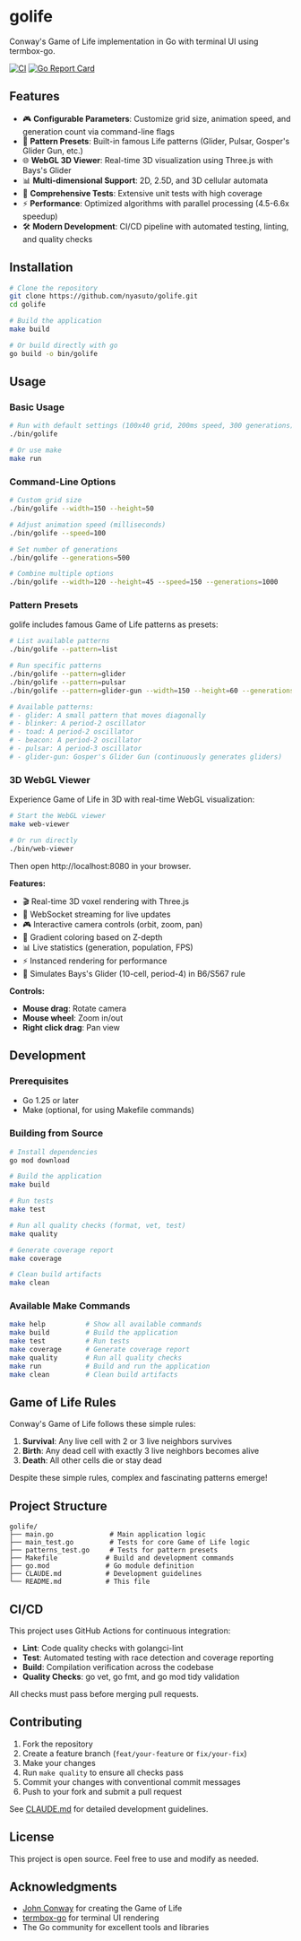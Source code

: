 # golife

Conway's Game of Life implementation in Go with terminal UI using termbox-go.

[![CI](https://github.com/nyasuto/golife/actions/workflows/ci.yml/badge.svg)](https://github.com/nyasuto/golife/actions/workflows/ci.yml)
[![Go Report Card](https://goreportcard.com/badge/github.com/nyasuto/golife)](https://goreportcard.com/report/github.com/nyasuto/golife)

## Features

- 🎮 **Configurable Parameters**: Customize grid size, animation speed, and generation count via command-line flags
- 🎨 **Pattern Presets**: Built-in famous Life patterns (Glider, Pulsar, Gosper's Glider Gun, etc.)
- 🌐 **WebGL 3D Viewer**: Real-time 3D visualization using Three.js with Bays's Glider
- 📊 **Multi-dimensional Support**: 2D, 2.5D, and 3D cellular automata
- 🧪 **Comprehensive Tests**: Extensive unit tests with high coverage
- ⚡ **Performance**: Optimized algorithms with parallel processing (4.5-6.6x speedup)
- 🛠️ **Modern Development**: CI/CD pipeline with automated testing, linting, and quality checks

## Installation

```bash
# Clone the repository
git clone https://github.com/nyasuto/golife.git
cd golife

# Build the application
make build

# Or build directly with go
go build -o bin/golife
```

## Usage

### Basic Usage

```bash
# Run with default settings (100x40 grid, 200ms speed, 300 generations)
./bin/golife

# Or use make
make run
```

### Command-Line Options

```bash
# Custom grid size
./bin/golife --width=150 --height=50

# Adjust animation speed (milliseconds)
./bin/golife --speed=100

# Set number of generations
./bin/golife --generations=500

# Combine multiple options
./bin/golife --width=120 --height=45 --speed=150 --generations=1000
```

### Pattern Presets

golife includes famous Game of Life patterns as presets:

```bash
# List available patterns
./bin/golife --pattern=list

# Run specific patterns
./bin/golife --pattern=glider
./bin/golife --pattern=pulsar
./bin/golife --pattern=glider-gun --width=150 --height=60 --generations=500

# Available patterns:
# - glider: A small pattern that moves diagonally
# - blinker: A period-2 oscillator
# - toad: A period-2 oscillator
# - beacon: A period-2 oscillator
# - pulsar: A period-3 oscillator
# - glider-gun: Gosper's Glider Gun (continuously generates gliders)
```

### 3D WebGL Viewer

Experience Game of Life in 3D with real-time WebGL visualization:

```bash
# Start the WebGL viewer
make web-viewer

# Or run directly
./bin/web-viewer
```

Then open http://localhost:8080 in your browser.

**Features:**
- 🎬 Real-time 3D voxel rendering with Three.js
- 🔄 WebSocket streaming for live updates
- 🎮 Interactive camera controls (orbit, zoom, pan)
- 🎨 Gradient coloring based on Z-depth
- 📊 Live statistics (generation, population, FPS)
- ⚡ Instanced rendering for performance
- 🧬 Simulates Bays's Glider (10-cell, period-4) in B6/S567 rule

**Controls:**
- **Mouse drag**: Rotate camera
- **Mouse wheel**: Zoom in/out
- **Right click drag**: Pan view

## Development

### Prerequisites

- Go 1.25 or later
- Make (optional, for using Makefile commands)

### Building from Source

```bash
# Install dependencies
go mod download

# Build the application
make build

# Run tests
make test

# Run all quality checks (format, vet, test)
make quality

# Generate coverage report
make coverage

# Clean build artifacts
make clean
```

### Available Make Commands

```bash
make help          # Show all available commands
make build         # Build the application
make test          # Run tests
make coverage      # Generate coverage report
make quality       # Run all quality checks
make run           # Build and run the application
make clean         # Clean build artifacts
```

## Game of Life Rules

Conway's Game of Life follows these simple rules:

1. **Survival**: Any live cell with 2 or 3 live neighbors survives
2. **Birth**: Any dead cell with exactly 3 live neighbors becomes alive
3. **Death**: All other cells die or stay dead

Despite these simple rules, complex and fascinating patterns emerge!

## Project Structure

```
golife/
├── main.go              # Main application logic
├── main_test.go         # Tests for core Game of Life logic
├── patterns_test.go     # Tests for pattern presets
├── Makefile            # Build and development commands
├── go.mod              # Go module definition
├── CLAUDE.md           # Development guidelines
└── README.md           # This file
```

## CI/CD

This project uses GitHub Actions for continuous integration:

- **Lint**: Code quality checks with golangci-lint
- **Test**: Automated testing with race detection and coverage reporting
- **Build**: Compilation verification across the codebase
- **Quality Checks**: go vet, go fmt, and go mod tidy validation

All checks must pass before merging pull requests.

## Contributing

1. Fork the repository
2. Create a feature branch (`feat/your-feature` or `fix/your-fix`)
3. Make your changes
4. Run `make quality` to ensure all checks pass
5. Commit your changes with conventional commit messages
6. Push to your fork and submit a pull request

See [CLAUDE.md](./CLAUDE.md) for detailed development guidelines.

## License

This project is open source. Feel free to use and modify as needed.

## Acknowledgments

- [John Conway](https://en.wikipedia.org/wiki/John_Horton_Conway) for creating the Game of Life
- [termbox-go](https://github.com/nsf/termbox-go) for terminal UI rendering
- The Go community for excellent tools and libraries
